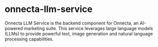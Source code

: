 # onnecta-llm-service
Onnecta LLM Service is the backend component for Onnecta, an AI-powered marketing suite. This service leverages large language models (LLMs) to provide powerful text, image generation and natural language processing capabilities.
